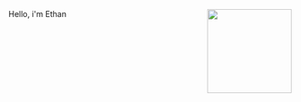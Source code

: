 <div>Hello, i'm Ethan <img src="https://user-images.githubusercontent.com/132306277/235546164-a8596961-361b-4a46-b2af-23c049d2c582.gif" width=150px align='right'/></div> 
